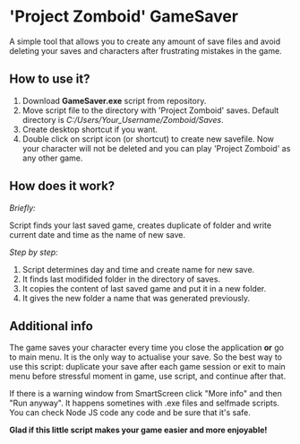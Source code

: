# 'Project Zomboid' GameSaver

A simple tool that allows you to create any amount of save files and avoid deleting your saves and characters after frustrating mistakes in the game.

## How to use it?
1. Download **GameSaver.exe** script from repository.
2. Move script file to the directory with 'Project Zomboid' saves. Default directory is *C:/Users/Your_Username/Zomboid/Saves*.
3. Create desktop shortcut if you want.
4. Double click on script icon (or shortcut) to create new savefile. Now your character will not be deleted and you can play 'Project Zomboid' as any other game.

## How does it work?
*Briefly:*

Script finds your last saved game, creates duplicate of folder and write current date and time as the name of new save. 

*Step by step:*
1. Script determines day and time and create name for new save.
2. It finds last modifided folder in the directory of saves.
3. It copies the content of last saved game and put it in a new folder.
4. It gives the new folder a name that was generated previously.

## Additional info
The game saves your character every time you close the application **or** go to main menu. It is the only way to actualise your save. So the best way to use this script: duplicate your save after each game session or exit to main menu before stressful moment in game, use script, and continue after that. 

If there is a warning window from SmartScreen click "More info" and then "Run anyway". It happens sometines with .exe files and selfmade scripts. You can check Node JS code any code and be sure that it's safe.

**Glad if this little script makes your game easier and more enjoyable!**

